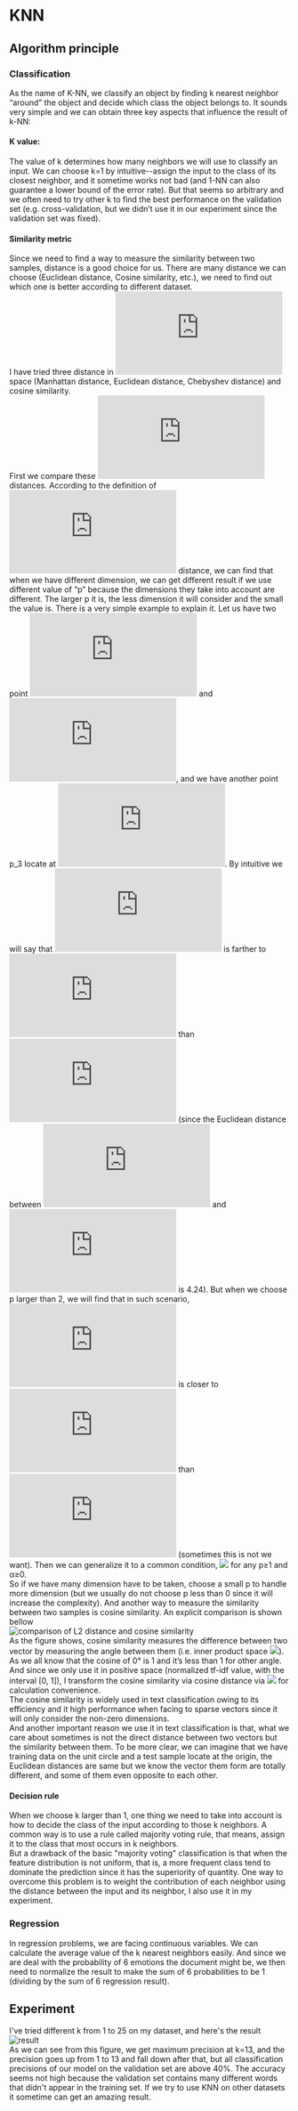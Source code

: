 # KNN

## Algorithm principle

### Classification

As the name of K-NN, we classify an object by finding k nearest neighbor “around” the object and decide which class the object belongs to. It sounds very simple and we can obtain three key aspects that influence the result of k-NN:
#### K value:

The value of k determines how many neighbors we will use to classify an input. We can choose k=1 by intuitive--assign the input to the class of its closest neighbor, and it sometime works not bad (and 1-NN can also guarantee a lower bound of the error rate). But that seems so arbitrary and we often need to try other k to find the best performance on the validation set (e.g. cross-validation, but we didn’t use it in our experiment since the validation set was fixed).

#### Similarity metric

Since we need to find a way to measure the similarity between two samples, distance is a good choice for us. There are many distance we can choose (Euclidean distance, Cosine similarity, etc.), we need to find out which one is better according to different dataset.  
I have tried three distance in ![](http://latex.codecogs.com/gif.latex?$L_p$) space (Manhattan distance, Euclidean distance, Chebyshev distance) and cosine similarity.   
First we compare these ![](http://latex.codecogs.com/gif.latex?$L_p$) distances. According to the definition of ![](http://latex.codecogs.com/gif.latex?$L_p$) distance, we can find that when we have different dimension, we can get different result if we use different value of “p” because the dimensions they take into account are different. The larger p it is, the less dimension it will consider and the small the value is. There is a very simple example to explain it. Let us have two point ![](http://latex.codecogs.com/gif.latex?p_1(4,0)) and ![](http://latex.codecogs.com/gif.latex?p_2(4,3)), and we have another point p_3 locate at ![](http://latex.codecogs.com/gif.latex?(0,0)). By intuitive we will say that ![](http://latex.codecogs.com/gif.latex?p_2) is farther to ![](http://latex.codecogs.com/gif.latex?p_3) than ![](http://latex.codecogs.com/gif.latex?p_1) (since the Euclidean distance between ![](http://latex.codecogs.com/gif.latex?p_2) and ![](http://latex.codecogs.com/gif.latex?p_3) is 4.24). But when we choose p larger than 2, we will find that in such scenario, ![](http://latex.codecogs.com/gif.latex?p_2) is closer to ![](http://latex.codecogs.com/gif.latex?p_3) than ![](http://latex.codecogs.com/gif.latex?p_1) (sometimes this is not we want). Then we can generalize it to a common condition, ![](http://latex.codecogs.com/gif.latex?‖x‖_{p+α}≤‖x‖_p,) for any p≥1 and α≥0.  
So if we have many dimension have to be taken, choose a small p to handle more dimension (but we usually do not choose p less than 0 since it will increase the complexity).
And another way to measure the similarity between two samples is cosine similarity. An explicit comparison is shown bellow  
![comparison of L2 distance and cosine similarity](../res/knn_L2_cos_comp.png)  
As the figure shows, cosine similarity measures the difference between two vector by measuring the angle between them (i.e. inner product space ![](http://latex.codecogs.com/gif.latex?cos\\_similarity=\\frac{\\mathbf{x_1}\\mathbf{x_2}}{‖\\mathbf{x_1}‖_2‖\mathbf{x_2}‖_2})).  
As we all know that the cosine of 0° is 1 and it’s less than 1 for other angle. And since we only use it in positive space (normalized tf-idf value, with the interval [0, 1]), I transform the cosine similarity via cosine distance via ![](http://latex.codecogs.com/gif.latex?cos\\_distance=1-cos\\_similarity) for calculation convenience.  
The cosine similarity is widely used in text classification owing to its efficiency and it high performance when facing to sparse vectors since it will only consider the non-zero dimensions.   
And another important reason we use it in text classification is that, what we care about sometimes is not the direct distance between two vectors but the similarity between them. To be more clear, we can imagine that we have training data on the unit circle and a test sample locate at the origin, the Euclidean distances are same but we know the vector them form are totally different, and some of them even opposite to each other.

#### Decision rule
When we choose k larger than 1, one thing we need to take into account is how to decide the class of the input according to those k neighbors. A common way is to use a rule called majority voting rule, that means, assign it to the class that most occurs in k neighbors.   
But a drawback of the basic "majority voting" classification is that when the feature distribution is not uniform, that is, a more frequent class tend to dominate the prediction since it has the superiority of quantity. One way to overcome this problem is to weight the contribution of each neighbor using the distance between the input and its neighbor, I also use it in my experiment.

### Regression
In regression problems, we are facing continuous variables. We can calculate the average value of the k nearest neighbors easily. And since we are deal with the probability of 6 emotions the document might be, we then need to normalize the result to make the sum of 6 probabilities to be 1 (dividing by the sum of 6 regression result).

## Experiment
I've tried different k from 1 to 25 on my dataset, and here's the result  
![result](../res/knn_acc.png)  
As we can see from this figure, we get maximum precision at k=13, and the precision goes up from 1 to 13 and fall down after that, but all classification precisions of our model on the validation set are above 40%. The accuracy seems not high because the validation set contains many different words that didn't appear in the training set. If we try to use KNN on other datasets it sometime can get an amazing result.
